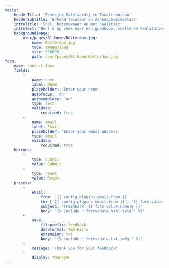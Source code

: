 ```yaml
---
cesis:
    headerTitle: 'Esmeijer Makelaardij en Taxatiebureau'
    headerSubTitle: 'Erkend Taxateur en Aankoopbemiddelaar'
    introTitle: 'Snel, betrouwbaar en met kwaliteit'
    introText: "Bent u op zoek naar een goedkope, snelle en kwalitatieve taxateur om uw huis of bedrijfspand te laten taxeren? Dan bent u bij Esmeijer Makelaardij en Taxatieburo aan het goede adres!\r\n\r\nVia deze website kunt u een taxatieaanvraag direct bij ons plaatsen. Indien u nog specifieke vragen of opmerkingen heeft, dan kunt u ons bellen op 0187 490143"
    backgroundImage:
        user/pages/01.home/Rotterdam.jpg:
            name: Rotterdam.jpg
            type: image/jpeg
            size: 536028
            path: user/pages/01.home/Rotterdam.jpg
form:
    name: contact-form
    fields:
        -
            name: name
            label: Name
            placeholder: 'Enter your name'
            autofocus: 'on'
            autocomplete: 'on'
            type: text
            validate:
                required: true
        -
            name: email
            label: Email
            placeholder: 'Enter your email address'
            type: email
            validate:
                required: true
    buttons:
        -
            type: submit
            value: Submit
        -
            type: reset
            value: Reset
    process:
        -
            email:
                from: '{{ config.plugins.email.from }}'
                to: ['{{ config.plugins.email.from }}', '{{ form.value.email }}']
                subject: '[Feedback] {{ form.value.name|e }}'
                body: '{% include ''forms/data.html.twig'' %}'
        -
            save:
                fileprefix: feedback-
                dateformat: Ymd-His-u
                extension: txt
                body: '{% include ''forms/data.txt.twig'' %}'
        -
            message: 'Thank you for your feedback!'
        -
            display: thankyou
---
```



